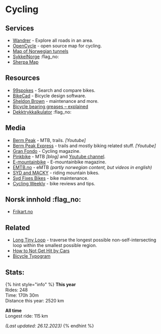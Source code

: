 # Cycling

## Services

* [Wandrer](https://wandrer.earth) - Explore all roads in an area.
* [OpenCycle](https://www.opencyclemap.org/) - open source map for cycling.
* [Map of Norwegian tunnels](https://www.cycletourer.co.uk/maps/tunnelmap.shtml)
* [SykkelNorge](https://sykkelnorge.no/) :flag\_no:
* [Sherpa Map](https://sherpa-map.com/)

## Resources

* [99spokes](https://99spokes.com/) - Search and compare bikes.
* [BikeCad](https://www.bikecad.ca/) - Bicycle design software.
* [Sheldon Brown](https://www.sheldonbrown.com/articles.html) - maintenance and more.
* [Bicycle bearing greases – explained](https://bike.bikegremlin.com/1985/bicycle-bearing-grease-explained/#7)
* [Dekktrykkalkulator](https://sykkelhjulet.no/dekktrykkalkulator/) :flag\_no:&#x20;

## Media

* [Berm Peak](https://www.youtube.com/channel/UCu8YylsPiu9XfaQC74Hr\_Gw) - MTB, trails. _\[Youtube]_
* [Berm Peak Express](https://www.youtube.com/channel/UCOpP5PqrzODWpFU961acUbg/videos) - trails and mostly biking related stuff. _\[Youtube]_
* [Gran Fondo](https://granfondo-cycling.com/) - Cycling magazine.
* [Pinkbike](https://www.pinkbike.com/) - MTB _\[blog]_ and [Youtube channel](https://www.youtube.com/channel/UC2GIHZpQiJy-8286f4lj\_cg).
* [E-mountainbike](https://ebike-mtb.com/en/) - E-mountainbike magazine.
* [EMTB.no](https://emtb.no/) - eMTB _(partly norwegian content, but videos in english)_
* [SYD and MACKY](https://www.youtube.com/c/SYDandMACKY/videos) _-_ riding mountain bikes.
* [Syd Fixes Bikes](https://www.youtube.com/channel/UCTRprXaBda35s4j1I1Td5bA) - bike maintenance.
* [Cycling Weekly](https://www.youtube.com/channel/UC2zZkTwX2DtWeBCMdhk6AQQ) - bike reviews and tips.

## Norsk innhold :flag\_no:&#x20;

* [Frikart.no ](http://frikart.no) &#x20;

## Related

* [Long Tiny Loop](https://longtinyloop.com/) - traverse the longest possible non-self-intersecting loop within the smallest possible region.
* [How to Not Get Hit by Cars](https://bicyclesafe.com/)
* [Bicycle Typogram](https://aaronkuehn.com/art/bicycle-typogram)

## Stats:

{% hint style="info" %}
**This year**\
Rides: 248\
Time: 170h 30m\
Distance this year: 2520 km

**All time**\
Longest ride: 115 km

_(Last updated: 26.12.2023)_
{% endhint %}

